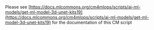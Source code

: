 Please see [https://docs.mlcommons.org/cm4mlops/scripts/ai-ml-models/get-ml-model-3d-unet-kits19](https://docs.mlcommons.org/cm4mlops/scripts/ai-ml-models/get-ml-model-3d-unet-kits19) for the documentation of this CM script
